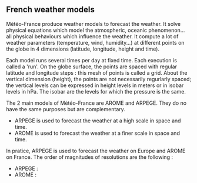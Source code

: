 ## French weather models 

Météo-France produce weather models to forecast the weather. It solve physical equations which model the atmospheric, oceanic phenomenon... all physical behaviours which influence the weather. 
It compute a lot of weather parameters (temperature, wind, humidity...) at different points on the globe in 4 dimensions (latitude, longitude, height and time).

Each model runs several times per day at fixed time. Each execution is called a 'run'. 
On the globe surface, the points are spaced with regular latitude and longitude steps : this mesh of points is called a grid. 
About the vertical dimension (height), the points are not necessarily regurlarly spaced; the vertical levels can be expressed in height levels in meters or in isobar levels in hPa. The isobar are the levels for which the pressure is the same.

The 2 main models of Météo-France are AROME and ARPEGE. They do no have the same purposes but are complementary.

* ARPEGE is used to forecast the weather at a high scale in space and time. 
* AROME is used to forecast the weather at a finer scale in space and time.

In pratice, ARPEGE is used to forecast the weather on Europe and AROME on France. 
The order of magnitudes of resolutions are the following : 
* ARPEGE : 
* AROME : 